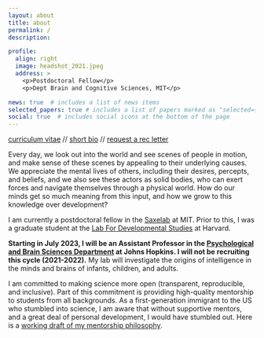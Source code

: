 ```yaml
---
layout: about
title: about
permalink: /
description: 

profile:
  align: right
  image: headshot_2021.jpeg
  address: >
    <p>Postdoctoral Fellow</p>
    <p>Dept Brain and Cognitive Sciences, MIT</p>

news: true  # includes a list of news items
selected_papers: true # includes a list of papers marked as "selected={true}"
social: true  # includes social icons at the bottom of the page
---
```

[curriculum vitae](https://www.dropbox.com/s/d63esffptfzgco6/shariliu_cv.pdf?dl=0) // [short bio](https://www.dropbox.com/s/viixc57ygzb9wso/shariliu_bio.txt?dl=0) // [request a rec letter](https://docs.google.com/forms/d/e/1FAIpQLScrWhVcgT3LdlUC4pErOcJZ-3Me9mzZvEX8ZQrWApfQkmS9Ew/viewform)

Every day, we look out into the world and see scenes of people in motion, and make sense of these scenes by appealing to their underlying causes. We appreciate the mental lives of others, including their desires, percepts, and beliefs, and we also see these actors as solid bodies, who can exert forces and navigate themselves through a physical world. How do our minds get so much meaning from this input, and how we grow to this knowledge over development?

I am currently a postdoctoral fellow in the [Saxelab](http://saxelab.mit.edu/) at MIT. Prior to this, I was a graduate student at the [Lab For Developmental Studies](https://www.harvardlds.org/) at Harvard.

**Starting in July 2023, I will be an Assistant Professor in the [Psychological and Brain Sciences Department](https://pbs.jhu.edu/) at Johns Hopkins. I will not be recruiting this cycle (2021-2022).** My lab will investigate the origins of intelligence in the minds and brains of infants, children, and adults. 

I am committed to making science more open (transparent, reproducible, and inclusive). Part of this commitment is providing high-quality mentorship to students from all backgrounds. As a first-generation immigrant to the US who stumbled into science, I am aware that without supportive mentors, and a great deal of personal development, I would have stumbled out. Here is a [working draft of my mentorship philosophy](https://docs.google.com/document/d/1u2olXR7QN44QGCFWaLHL33Xpr6mFnlpkxDhAryR9oGQ/edit?usp=sharing).

